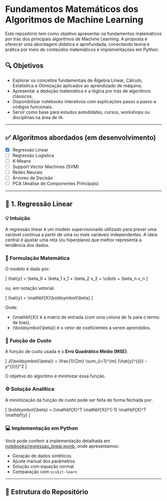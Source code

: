 # Fundamentos Matemáticos dos Algoritmos de Machine Learning

Este repositório tem como objetivo apresentar os fundamentos matemáticos por trás dos principais algoritmos de Machine Learning. A proposta é oferecer uma abordagem didática e aprofundada, conectando teoria e prática por meio de conteúdos matemáticos e implementações em Python.

## 🔍 Objetivos

- Explorar os conceitos fundamentais de Álgebra Linear, Cálculo, Estatística e Otimização aplicados ao aprendizado de máquina.
- Apresentar a dedução matemática e a lógica por trás de algoritmos clássicos.
- Disponibilizar notebooks interativos com explicações passo a passo e códigos funcionais.
- Servir como base para estudos autodidatas, cursos, workshops ou disciplinas na área de IA.

---

## ✅ Algoritmos abordados (em desenvolvimento)

- [x] Regressão Linear
- [ ] Regressão Logística
- [ ] K-Means
- [ ] Support Vector Machines (SVM)
- [ ] Redes Neurais
- [ ] Árvores de Decisão
- [ ] PCA (Análise de Componentes Principais)

---

## 📘 1. Regressão Linear

### 💡 Intuição

A regressão linear é um modelo supervisionado utilizado para prever uma variável contínua a partir de uma ou mais variáveis independentes. A ideia central é ajustar uma reta (ou hiperplano) que melhor representa a tendência dos dados.

### 📐 Formulação Matemática

O modelo é dado por:

\[
\hat{y} = \beta_0 + \beta_1 x_1 + \beta_2 x_2 + \cdots + \beta_n x_n
\]

ou, em notação vetorial:

\[
\hat{y} = \mathbf{X}\boldsymbol{\beta}
\]

Onde:
- \(\mathbf{X}\) é a matriz de entrada (com uma coluna de 1s para o termo de bias),
- \(\boldsymbol{\beta}\) é o vetor de coeficientes a serem aprendidos.

### 🎯 Função de Custo

A função de custo usada é o **Erro Quadrático Médio (MSE)**:

\[
J(\boldsymbol{\beta}) = \frac{1}{2m} \sum_{i=1}^{m} (\hat{y}^{(i)} - y^{(i)})^2
\]

O objetivo do algoritmo é minimizar essa função.

### ⚙️ Solução Analítica

A minimização da função de custo pode ser feita de forma fechada por:

\[
\boldsymbol{\beta} = (\mathbf{X}^T \mathbf{X})^{-1} \mathbf{X}^T \mathbf{y}
\]

### 💻 Implementação em Python

Você pode conferir a implementação detalhada em [notebooks/regressao_linear.ipynb](notebooks/regressao_linear.ipynb), onde apresentamos:
- Geração de dados sintéticos
- Ajuste manual dos parâmetros
- Solução com equação normal
- Comparação com `scikit-learn`

---

## 📁 Estrutura do Repositório


